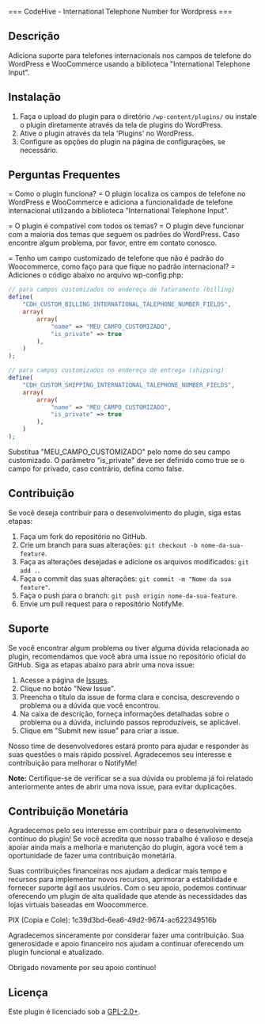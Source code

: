 === CodeHive - International Telephone Number for Wordpress ===

## Descrição
Adiciona suporte para telefones internacionais nos campos de telefone do WordPress e WooCommerce usando a biblioteca "International Telephone Input".

## Instalação
1. Faça o upload do plugin para o diretório `/wp-content/plugins/` ou instale o plugin diretamente através da tela de plugins do WordPress.
2. Ative o plugin através da tela 'Plugins' no WordPress.
3. Configure as opções do plugin na página de configurações, se necessário.

## Perguntas Frequentes

= Como o plugin funciona? =
O plugin localiza os campos de telefone no WordPress e WooCommerce e adiciona a funcionalidade de telefone internacional utilizando a biblioteca "International Telephone Input".

= O plugin é compatível com todos os temas? =
O plugin deve funcionar com a maioria dos temas que seguem os padrões do WordPress. Caso encontre algum problema, por favor, entre em contato conosco.

= Tenho um campo customizado de telefone que não é padrão do Woocommerce, como faço para que fique no padrão internacional? =
Adiciones o código abaixo no arquivo wp-config.php:

```php
// para campos customizados no endereço de faturamento (billing)
define(
	"CDH_CUSTOM_BILLING_INTERNATIONAL_TALEPHONE_NUMBER_FIELDS",
	array( 
		array( 
			"name" => "MEU_CAMPO_CUSTOMIZADO",
			"is_private" => true
		),
	)
);

// para campos customizados no endereço de entrega (shipping)
define(
	"CDH_CUSTOM_SHIPPING_INTERNATIONAL_TALEPHONE_NUMBER_FIELDS",
	array( 
		array( 
			"name" => "MEU_CAMPO_CUSTOMIZADO",
			"is_private" => true
		),
	)
);
```
Substitua "MEU_CAMPO_CUSTOMIZADO" pelo nome do seu campo customizado. O parâmetro "is_private" deve ser definido como true se o campo for privado, caso contrário, defina como false.

## Contribuição

Se você deseja contribuir para o desenvolvimento do plugin, siga estas etapas:

1. Faça um fork do repositório no GitHub.
2. Crie um branch para suas alterações: `git checkout -b nome-da-sua-feature`.
3. Faça as alterações desejadas e adicione os arquivos modificados: `git add .`.
4. Faça o commit das suas alterações: `git commit -m "Nome da sua feature"`.
5. Faça o push para o branch: `git push origin nome-da-sua-feature`.
6. Envie um pull request para o repositório NotifyMe.

## Suporte

Se você encontrar algum problema ou tiver alguma dúvida relacionada ao plugin, recomendamos que você abra uma issue no repositório oficial do GitHub. Siga as etapas abaixo para abrir uma nova issue:

1. Acesse a página de [Issues](https://github.com/gabrielfilippi/cdh-International-Telephone-Input-for-Wordpress/issues).
2. Clique no botão "New Issue".
3. Preencha o título da issue de forma clara e concisa, descrevendo o problema ou a dúvida que você encontrou.
4. Na caixa de descrição, forneça informações detalhadas sobre o problema ou a dúvida, incluindo passos reproduzíveis, se aplicável.
5. Clique em "Submit new issue" para criar a issue.

Nosso time de desenvolvedores estará pronto para ajudar e responder às suas questões o mais rápido possível. Agradecemos seu interesse e contribuição para melhorar o NotifyMe!

**Note:** Certifique-se de verificar se a sua dúvida ou problema já foi relatado anteriormente antes de abrir uma nova issue, para evitar duplicações.

## Contribuição Monetária

Agradecemos pelo seu interesse em contribuir para o desenvolvimento contínuo do plugin! Se você acredita que nosso trabalho é valioso e deseja apoiar ainda mais a melhoria e manutenção do plugin, agora você tem a oportunidade de fazer uma contribuição monetária.

Suas contribuições financeiras nos ajudam a dedicar mais tempo e recursos para implementar novos recursos, aprimorar a estabilidade e fornecer suporte ágil aos usuários. Com o seu apoio, podemos continuar oferecendo um plugin de alta qualidade que atende às necessidades das lojas virtuais baseadas em Woocommerce.

PIX (Copia e Cole): 1c39d3bd-6ea6-49d2-9674-ac622349516b

Agradecemos sinceramente por considerar fazer uma contribuição. Sua generosidade e apoio financeiro nos ajudam a continuar oferecendo um plugin funcional e atualizado.

Obrigado novamente por seu apoio contínuo!

## Licença

Este plugin é licenciado sob a [GPL-2.0+](http://www.gnu.org/licenses/gpl-2.0.txt).

